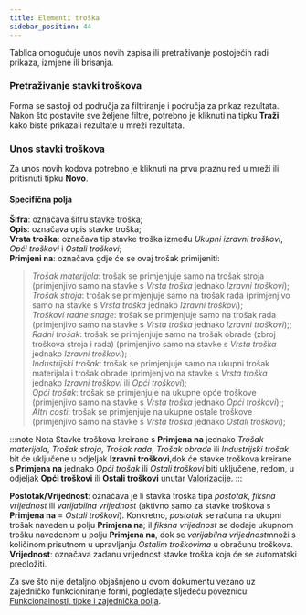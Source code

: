 ```yaml
---
title: Elementi troška
sidebar_position: 44
---
```


Tablica omogućuje unos novih zapisa ili pretraživanje postojećih radi prikaza, izmjene ili brisanja.

### Pretraživanje stavki troškova

Forma se sastoji od područja za filtriranje i područja za prikaz rezultata. Nakon što postavite sve željene filtre, potrebno je kliknuti na tipku **Traži** kako biste prikazali rezultate u mreži rezultata.

### Unos stavki troškova

Za unos novih kodova potrebno je kliknuti na prvu praznu red u mreži ili pritisnuti tipku **Novo**.

#### Specifična polja
    
**Šifra**: označava šifru stavke troška;    
**Opis**: označava opis stavke troška;     
**Vrsta troška**: označava tip stavke troška između *Ukupni izravni troškovi*, *Opći troškovi* i *Ostali troškovi*;      
**Primjeni na**: označava gdje će se ovaj trošak primijeniti:  
> *Trošak materijala*: trošak se primjenjuje samo na trošak stroja (primjenjivo samo na stavke s *Vrsta troška* jednako *Izravni troškovi*);    
> *Trošak stroja*: trošak se primjenjuje samo na trošak rada (primjenjivo samo na stavke s *Vrsta troška* jednako *Izravni troškovi*);     
> *Troškovi radne snage*: trošak se primjenjuje samo na trošak rada (primjenjivo samo na stavke s *Vrsta troška* jednako *Izravni troškovi*);;    
> *Radni trošak*: trošak se primjenjuje samo na trošak obrade (zbroj troškova stroja i rada) (primjenjivo samo na stavke s *Vrsta troška* jednako *Izravni troškovi*);     
> *Industrijski trošak*: trošak se primjenjuje samo na ukupni trošak materijala i trošak obrade (primjenjivo na stavke s *Vrsta troška* jednako *Izravni troškovi* ili *Opći troškovi*);    
> *Opći trošak*: trošak se primjenjuje na ukupne opće troškove (primjenjivo samo na stavke s *Vrsta troška* jednako *Opći troškovi*);;     
> *Altri costi*: trošak se primjenjuje na ukupne ostale troškove (primjenjivo samo na stavke s *Vrsta troška* jednako *Ostali troškovi*);   

:::note Nota
Stavke troškova kreirane s **Primjena na** jednako *Trošak materijala*, *Trošak stroja*, *Trošak rada*, *Trošak obrade* ili *Industrijski trošak* bit će uključene u odjeljak **Izravni troškovi**,dok će stavke troškova kreirane s **Primjena na** jednako *Opći trošak* ili *Ostali troškovi* biti uključene, redom, u odjeljak **Opći troškovi** ili **Ostali troškovi** unutar [Valorizacije](/docs/planning/mps-master-production-scheduling/production-job-orders/valorization).
:::

**Postotak/Vrijednost**: označava je li stavka troška tipa *postotak*, *fiksna vrijednost* ili *varijabilna vrijednost* (aktivno samo za stavke troškova s **Primjena na** = *Ostali troškovi*). Konkretno, *postotak* se računa na ukupni trošak naveden u polju **Primjena na**; il *fiksna vrijednost* se dodaje ukupnom trošku navedenom u polju **Primjena na**, dok se *varijabilna vrijednost*množi s količinom prisutnom u upravljanju *Ostalim troškovima* u obračunu troškova.               
**Vrijednost**: označava zadanu vrijednost stavke troška koja će se automatski predložiti.     

Za sve što nije detaljno objašnjeno u ovom dokumentu vezano uz zajedničko funkcioniranje formi, pogledajte sljedeću poveznicu: [Funkcionalnosti, tipke i zajednička polja](/docs/guide/common).